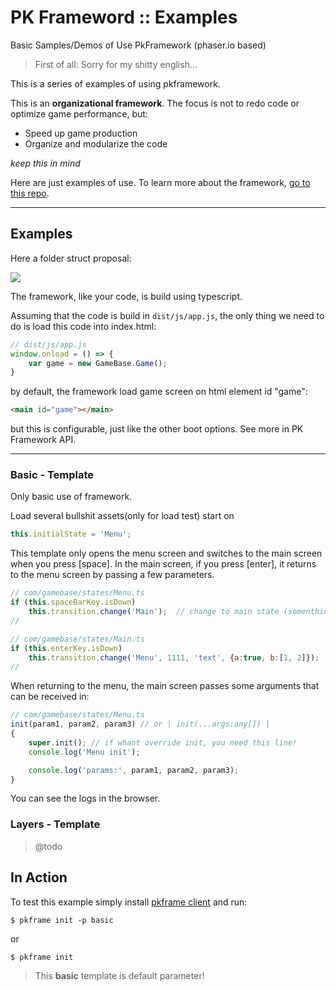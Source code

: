 # PK Frameword :: Examples
Basic Samples/Demos of Use PkFramework (phaser.io based)

>First of all: Sorry for my shitty english...

This is a series of examples of using pkframework.

This is an **organizational framework**. The focus is not to redo code or optimize game performance, but:

- Speed up game production
- Organize and modularize the code

*keep this in mind*

Here are just examples of use. To learn more about the framework, [go to this repo](https://github.com/pe77/pkframeword).

----------

## Examples

Here a folder struct proposal:

![](http://i.imgur.com/0MrwQw6.png)


The framework, like your code, is build using typescript. 

Assuming that the code is build in ``dist/js/app.js``, the only thing we need to do is load this code into index.html:

```javascript
// dist/js/app.js
window.onload = () => {
    var game = new GameBase.Game();
}
```

by default, the framework load game screen on html element id "game":

```html
<main id="game"></main>
```

but this is configurable, just like the other boot options. See more in PK Framework API.

---------

### Basic - Template

Only basic use of framework. 

Load several bullshit assets(only for load test) start on
```typescript
this.initialState = 'Menu';
```

This template only opens the menu screen and switches to the main screen when you press [space]. In the main screen, if you press [enter], it returns to the menu screen by passing a few parameters.

```javascript
// com/gamebase/states/Menu.ts
if (this.spaceBarKey.isDown)
    this.transition.change('Main');  // change to main state (somenthing like game first stage or options state)
//
```

```javascript
// com/gamebase/states/Main.ts
if (this.enterKey.isDown)
    this.transition.change('Menu', 1111, 'text', {a:true, b:[1, 2]});  // return with some foo/bar args
//
```

When returning to the menu, the main screen passes some arguments that can be received in:
```javascript
// com/gamebase/states/Menu.ts
init(param1, param2, param3) // or | init(...args:any[]) |
{
    super.init(); // if whant override init, you need this line!
    console.log('Menu init');

    console.log('params:', param1, param2, param3);
}
```

You can see the logs in the browser.

### Layers - Template

> @todo

In Action
--------

To test this example simply install [pkframe client](https://github.com/pe77/pkframework-cli) and run:
```bin
$ pkframe init -p basic
```
or 
```bin
$ pkframe init
```
> This __basic__ template is default parameter!


